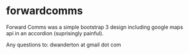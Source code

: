 forwardcomms
============

Forward Comms was a simple bootstrap 3 design including google maps api in an accordion (suprisingly painful).

Any questions to: dwanderton at gmail dot com

